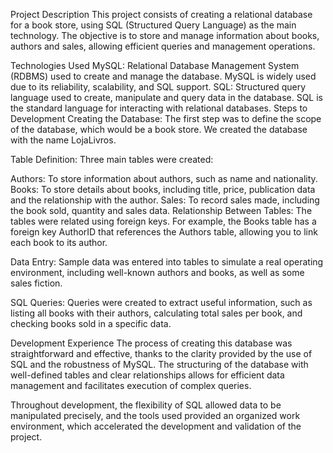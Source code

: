 Project Description
This project consists of creating a relational database for a book store, using SQL (Structured Query Language) as the main technology. The objective is to store and manage information about books, authors and sales, allowing efficient queries and management operations.

Technologies Used
MySQL: Relational Database Management System (RDBMS) used to create and manage the database. MySQL is widely used due to its reliability, scalability, and SQL support.
SQL: Structured query language used to create, manipulate and query data in the database. SQL is the standard language for interacting with relational databases.
Steps to Development
Creating the Database: The first step was to define the scope of the database, which would be a book store. We created the database with the name LojaLivros.

Table Definition: Three main tables were created:

Authors: To store information about authors, such as name and nationality.
Books: To store details about books, including title, price, publication data and the relationship with the author.
Sales: To record sales made, including the book sold, quantity and sales data.
Relationship Between Tables: The tables were related using foreign keys. For example, the Books table has a foreign key AuthorID that references the Authors table, allowing you to link each book to its author.

Data Entry: Sample data was entered into tables to simulate a real operating environment, including well-known authors and books, as well as some sales fiction.

SQL Queries: Queries were created to extract useful information, such as listing all books with their authors, calculating total sales per book, and checking books sold in a specific data.

Development Experience
The process of creating this database was straightforward and effective, thanks to the clarity provided by the use of SQL and the robustness of MySQL. The structuring of the database with well-defined tables and clear relationships allows for efficient data management and facilitates execution of complex queries.

Throughout development, the flexibility of SQL allowed data to be manipulated precisely, and the tools used provided an organized work environment, which accelerated the development and validation of the project.
